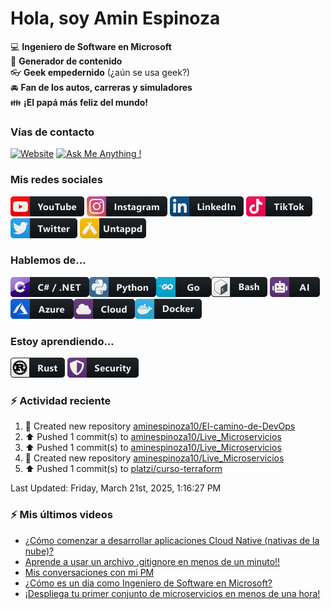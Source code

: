 # Hola, soy Amin Espinoza

:computer: **Ingeniero de Software en Microsoft**  
:pencil: **Generador de contenido**  
:eyeglasses: **Geek empedernido** (¿aún se usa geek?)  
:oncoming_automobile: **Fan de los autos, carreras y simuladores**  
:family: **¡El papá más feliz del mundo!**

### Vías de contacto

[![Website](https://img.shields.io/badge/aminespinoza.com-up-green?style=for-the-badge)][website]
[![Ask Me Anything !](https://img.shields.io/badge/Ask%20me-anything-1abc9c.svg?style=for-the-badge)](https://calendly.com/aminespinoza/consultoria)

### Mis redes sociales
[<img src="./assets/social/youtube.png"/>][youtube]
[<img src="./assets/social/instagram.png"/>][instagram]
[<img src="./assets/social/linkedin.png"/>][linkedin]
[<img src="./assets/social/tiktok.png"/>][linkedin]
[<img src="./assets/social/twitter.png"/>][twitter]
[<img src="./assets/social/untappd.png"/>][untappd]

### Hablemos de...
<img src="./assets/tech/csharp_dotnet.png"/><img src="./assets/tech/python.png"/><img src="./assets/tech/go.png"/><img src="./assets/tech/bash.png"/>
<img src="./assets/tech/ai.png"/><img src="./assets/tech/azure.png"/><img src="./assets/tech/cloud.png"/><img src="./assets/tech/docker.png"/>

### Estoy aprendiendo...
<img src="./assets/tech/rust.png"/> <img src="./assets/tech/security.png"/>


### :zap: Actividad reciente
<!--RECENT_ACTIVITY:start-->
1. 📔 Created new repository [aminespinoza10/El-camino-de-DevOps](https://github.com/aminespinoza10/El-camino-de-DevOps)<br>
2. ⬆️ Pushed 1 commit(s) to [aminespinoza10/Live_Microservicios](https://github.com/aminespinoza10/Live_Microservicios)<br>
3. ⬆️ Pushed 1 commit(s) to [aminespinoza10/Live_Microservicios](https://github.com/aminespinoza10/Live_Microservicios)<br>
4. 📔 Created new repository [aminespinoza10/Live_Microservicios](https://github.com/aminespinoza10/Live_Microservicios)<br>
5. ⬆️ Pushed 1 commit(s) to [platzi/curso-terraform](https://github.com/platzi/curso-terraform)<br>
<!--RECENT_ACTIVITY:end-->
<!--RECENT_ACTIVITY:last_update-->
Last Updated: Friday, March 21st, 2025, 1:16:27 PM
<!--RECENT_ACTIVITY:last_update_end-->

### :zap: Mis últimos videos
<!-- YOUTUBE:START -->
- [¿Cómo comenzar a desarrollar aplicaciones Cloud Native &lpar;nativas de la nube&rpar;?](https://www.youtube.com/watch?v=221AsKtE4BM)
- [Aprende a usar un archivo .gitignore en menos de un minuto!!](https://www.youtube.com/watch?v=APUOdpeMzX4)
- [Mis conversaciones con mi PM](https://www.youtube.com/watch?v=wlRCFrKwnos)
- [¿Cómo es un día como Ingeniero de Software en Microsoft?](https://www.youtube.com/watch?v=jY2nLfWxGbo)
- [¡Despliega tu primer conjunto de microservicios en menos de una hora!](https://www.youtube.com/watch?v=wnuFjKt0hUI)
<!-- YOUTUBE:END -->


[website]: https://aminespinoza.com/
[twitter]: https://twitter.com/aminespinoza
[youtube]: https://www.youtube.com/c/AminEspinoza
[linkedin]: https://www.linkedin.com/in/amin-espinoza-71b24661/
[instagram]: https://www.instagram.com/aminespinoza10/
[untappd]: https://untappd.com/user/aminespinoza
